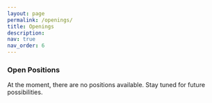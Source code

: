 ```yaml
---
layout: page
permalink: /openings/
title: Openings
description:
nav: true
nav_order: 6
---
```


### Open Positions

At the moment, there are no positions available.  Stay tuned for future possibilities.

<!--

### PhD Opening: Nonlinear Quantum Dynamics in Driven-Dissipative Systems 

...


---

**_How can you realize and observe quantum states that do not exist in equilibrium?_** 

**_What new physics emerges when systems are driven and subject to nonlinearity, interaction and dissipation?_**  

**_How can topology help us distinguish and conceive new phases of matter?_**

---


Time-dependent quantum systems are opening new frontiers in the design of quantum matter. By modulating systems in time it becomes possible to stabilize and control quantum states that cannot be accessed in static conditions.

One powerful phenomenon that can be engineered in this context is **nonreciprocity**, where energy propagates preferentially in one direction (see [arXiv:2110.14710](https://arxiv.org/abs/2110.14710) or [arXiv:2207.08523v2](https://arxiv.org/abs/2207.08523)). This directional behavior is key for emerging **artificial materials** and **quantum devices** such as isolators or amplifiers. A prevalent feature in these systems is **nonlinearity**, which enriches their dynamics by introducing interactions and enabling a broad range of collective phenomena. This raises deep questions at the interface of **quantum optics**, **condensed matter**, and **nonequilibrium physics**.

I am starting a new research group in 2025, funded by a **Ramón y Cajal fellowship**, and I am looking for a PhD student to join me in exploring these ideas.

---

#### Project Description

The project will focus on **time-dependent nonlinear quantum systems**. Suited for students who are excited by fundamental questions and enjoy combining physical insight with analytical and computational tools.
You will contribute to research efforts that may include:

- Driven-dissipative many-body dynamics. Discovery of stabilized states of matter (e.g. solitons, superradiant states, limit cycles...) and retrieval of their experimental signatures.
- Development and use of tools based on **semianalytical and numerical methods**, such as harmonic balance ([arXiv:2202.00571](https://arxiv.org/abs/2202.00571), [HarmonicBalance.jl docs](https://juliapackages.com/p/harmonicbalance)) tensor network techniques ([arXiv:1804.04511](https://arxiv.org/abs/1804.04511), [arXiv:1807.00586](https://arxiv.org/abs/1807.00586)) and topological methods. 
- The exploration of symmetry-breaking mechanisms (e.g. artificial magnetic fields) to induce and control topological effects in light-matter and nanomechanical platforms.
 ([arXiv:2406.16591](https://arxiv.org/abs/2406.16591))
 
 This is a **theoretical project**, but collaboration with experimental groups will be encouraged. Attendance to national/international schools and workshops will be supported.


 
---

#### Ideal Candidate Profile

Looking for candidates with:
- A strong background in **quantum mechanics** or **condensed matter physics**
- Strong analytical skills and a genuine interest in **programming** are essential.
- Experience in **scientific computing** or **numerical modeling** is a plus
- Interest in **collaborating with experimentalists** is also a plus
- Independence, curiosity, and high motivation

**We welcome applications from women and other underrepresented groups in science. Diversity strengthens research.**

---

#### Environment

The research will take place at the **Condensed Matter Physics Center** (**IFIMAC**), a *María de Maeztu* Excellence Research Unit at the Universidad Autónoma de Madrid (UAM).  
IFIMAC offers:
- A dynamic, international research environment
- Strong expertise in **nanophysics**, **quantum optics**, **soft matter**, and **advanced materials**
- Access to seminars, specialized doctoral courses, and collaboration networks

---

#### Practical Details

- **Start date**: Fall 2025 (flexible)  
- **Duration**: 3 years, with possible extension to 4  
- **Application deadline**: **May 31st, 2025**

---

#### How to Apply

Please send the following documents (in a single PDF) to [delpino.jv@gmail.com](mailto:delpino.jv@gmail.com):

- Your **CV**
- A **transcript** of your Bachelor's and Master´s degree
- Link or copy of your **Master’s thesis**, if available (drafts are acceptable).
- **Contact details** of one or two referees
- Use **Subject: PhD Application – [Your Name]** as the email title

> Applications not aligned with the described profile will not be considered

-->